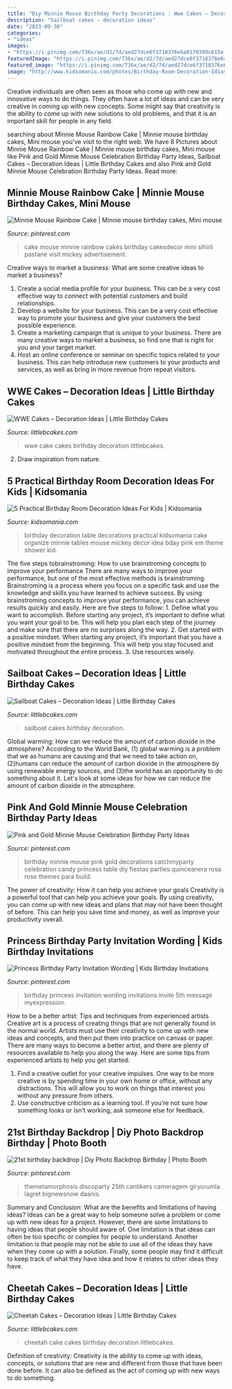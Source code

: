 ```yaml
---
title: "Diy Minnie Mouse Birthday Party Decorations : Wwe Cakes – Decoration Ideas"
description: "Sailboat cakes – decoration ideas"
date: "2023-09-30"
categories:
- "ideas"
images:
- "https://i.pinimg.com/736x/ae/d2/7d/aed27dce6f3718376e6a0170399c615e--birthday-party-ideas-princess-decorations.jpg?b=t"
featuredImage: "https://i.pinimg.com/736x/ae/d2/7d/aed27dce6f3718376e6a0170399c615e--birthday-party-ideas-princess-decorations.jpg?b=t"
featured_image: "https://i.pinimg.com/736x/ae/d2/7d/aed27dce6f3718376e6a0170399c615e--birthday-party-ideas-princess-decorations.jpg?b=t"
image: "http://www.kidsomania.com/photos/Birthday-Room-Decoration-Idias-For-Kids-4.jpg"
---
```



Creative individuals are often seen as those who come up with new and innovative ways to do things. They often have a lot of ideas and can be very creative in coming up with new concepts. Some might say that creativity is the ability to come up with new solutions to old problems, and that it is an important skill for people in any field.

	

		
searching about Minnie Mouse Rainbow Cake | Minnie mouse birthday cakes, Mini mouse you've visit to the right web. We have 8 Pictures about Minnie Mouse Rainbow Cake | Minnie mouse birthday cakes, Mini mouse like Pink and Gold Minnie Mouse Celebration Birthday Party Ideas, Sailboat Cakes – Decoration Ideas | Little Birthday Cakes and also Pink and Gold Minnie Mouse Celebration Birthday Party Ideas. Read more:
		
    
## Minnie Mouse Rainbow Cake | Minnie Mouse Birthday Cakes, Mini Mouse

<img loading=lazy src="https://i.pinimg.com/736x/bc/83/c8/bc83c8d4e4980d84e916ea48706c216e.jpg" onerror="this.onerror=null;this.src='https://tse2.mm.bing.net/th?id=OIP.esZU-C29_rmukJHKEZCvpQHaMF&amp;pid=15.1';" alt="Minnie Mouse Rainbow Cake | Minnie mouse birthday cakes, Mini mouse">

_Source: pinterest.com_

>cake mouse minnie rainbow cakes birthday cakesdecor mini sihirli pastane visit mickey advertisement. 

	

Creative ways to market a business: What are some creative ideas to market a business?
1. Create a social media profile for your business. This can be a very cost effective way to connect with potential customers and build relationships.
2. Develop a website for your business. This can be a very cost effective way to promote your business and give your customers the best possible experience.
3. Create a marketing campaign that is unique to your business. There are many creative ways to market a business, so find one that is right for you and your target market.
4. Host an online conference or seminar on specific topics related to your business. This can help introduce new customers to your products and services, as well as bring in more revenue from repeat visitors.

    
## WWE Cakes – Decoration Ideas | Little Birthday Cakes

<img loading=lazy src="http://www.littlebcakes.com/wp-content/uploads/2014/01/WWE-Cake-Ideas.jpg" onerror="this.onerror=null;this.src='https://tse4.mm.bing.net/th?id=OIP.mjOy8nIUbnfkxhos2Wzf4AHaFj&amp;pid=15.1';" alt="WWE Cakes – Decoration Ideas | Little Birthday Cakes">

_Source: littlebcakes.com_

>wwe cake cakes birthday decoration littlebcakes. 

	

2. Draw inspiration from nature.

    
## 5 Practical Birthday Room Decoration Ideas For Kids | Kidsomania

<img loading=lazy src="http://www.kidsomania.com/photos/Birthday-Room-Decoration-Idias-For-Kids-4.jpg" onerror="this.onerror=null;this.src='https://tse2.mm.bing.net/th?id=OIP.AM2XVTxvaD2qnMW32ax8owHaLG&amp;pid=15.1';" alt="5 Practical Birthday Room Decoration Ideas For Kids | Kidsomania">

_Source: kidsomania.com_

>birthday decoration table decorations practical kidsomania cake organize minnie tables mouse mickey decor idea bday pink em theme shower kid. 

	

The five steps tobrainstroming: How to use brainstroming concepts to improve your performance
There are many ways to improve your performance, but one of the most effective methods is brainstroming. Brainstroming is a process where you focus on a specific task and use the knowledge and skills you have learned to achieve success. By using brainstroming concepts to improve your performance, you can achieve results quickly and easily. Here are five steps to follow: 1. Define what you want to accomplish. Before starting any project, it’s important to define what you want your goal to be. This will help you plan each step of the journey and make sure that there are no surprises along the way. 2. Get started with a positive mindset. When starting any project, it’s important that you have a positive mindset from the beginning. This will help you stay focused and motivated throughout the entire process. 3. Use resources wisely.

    
## Sailboat Cakes – Decoration Ideas | Little Birthday Cakes

<img loading=lazy src="http://www.littlebcakes.com/wp-content/uploads/2014/01/Sailboat-Birthday-Cakes.jpg" onerror="this.onerror=null;this.src='https://tse2.mm.bing.net/th?id=OIP.N5UFLvkIVDUgh8TPsIvUSAHaJ4&amp;pid=15.1';" alt="Sailboat Cakes – Decoration Ideas | Little Birthday Cakes">

_Source: littlebcakes.com_

>sailboat cakes birthday decoration. 

	

Global warming: How can we reduce the amount of carbon dioxide in the atmosphere?
According to the World Bank, (1) global warming is a problem that we as humans are causing and that we need to take action on, (2)humans can reduce the amount of carbon dioxide in the atmosphere by using renewable energy sources, and (3)the world has an opportunity to do something about it. Let's look at some ideas for how we can reduce the amount of carbon dioxide in the atmosphere.

    
## Pink And Gold Minnie Mouse Celebration Birthday Party Ideas

<img loading=lazy src="https://i.pinimg.com/736x/ae/d2/7d/aed27dce6f3718376e6a0170399c615e--birthday-party-ideas-princess-decorations.jpg?b=t" onerror="this.onerror=null;this.src='https://tse4.mm.bing.net/th?id=OIP.Roby16mun7X8AskRigoSnAHaKE&amp;pid=15.1';" alt="Pink and Gold Minnie Mouse Celebration Birthday Party Ideas">

_Source: pinterest.com_

>birthday minnie mouse pink gold decorations catchmyparty celebration candy princess table diy fiestas parties quinceanera rosa rose themes para build. 

	

The power of creativity: How it can help you achieve your goals
Creativity is a powerful tool that can help you achieve your goals. By using creativity, you can come up with new ideas and plans that may not have been thought of before. This can help you save time and money, as well as improve your productivity overall.

    
## Princess Birthday Party Invitation Wording | Kids Birthday Invitations

<img loading=lazy src="https://i.pinimg.com/736x/fb/67/a0/fb67a07456434801a6f6f27543cfab4d--princess-birthday-parties-princess-party.jpg" onerror="this.onerror=null;this.src='https://tse3.mm.bing.net/th?id=OIP.zEENpdah9SmQxpjwGhAiPQAAAA&amp;pid=15.1';" alt="Princess Birthday Party Invitation Wording | Kids Birthday Invitations">

_Source: pinterest.com_

>birthday princess invitation wording invitations invite 5th message myexpression. 

	

How to be a better artist: Tips and techniques from experienced artists
Creative art is a process of creating things that are not generally found in the normal world. Artists must use their creativity to come up with new ideas and concepts, and then put them into practice on canvas or paper. There are many ways to become a better artist, and there are plenty of resources available to help you along the way. Here are some tips from experienced artists to help you get started: 
1. Find a creative outlet for your creative impulses. One way to be more creative is by spending time in your own home or office, without any distractions. This will allow you to work on things that interest you without any pressure from others. 
2. Use constructive criticism as a learning tool. If you’re not sure how something looks or isn’t working, ask someone else for feedback.

    
## 21st Birthday Backdrop | Diy Photo Backdrop Birthday | Photo Booth

<img loading=lazy src="https://i.pinimg.com/736x/ef/20/c8/ef20c8eed88873af34be90cdd728e4d0.jpg" onerror="this.onerror=null;this.src='https://tse1.mm.bing.net/th?id=OIP.rfxKisQdJimPhidFEV_dvAHaJ3&amp;pid=15.1';" alt="21st birthday backdrop | Diy Photo Backdrop Birthday | Photo Booth">

_Source: pinterest.com_

>themetamorphosis discoparty 25th cantikers cameragem giryorumla lagret bignewsnow daanis. 

	

Summary and Conclusion: What are the benefits and limitations of having ideas?
Ideas can be a great way to help someone solve a problem or come up with new ideas for a project. However, there are some limitations to having ideas that people should aware of. One limitation is that ideas can often be too specific or complex for people to understand. Another limitation is that people may not be able to use all of the ideas they have when they come up with a solution. Finally, some people may find it difficult to keep track of what they have idea and how it relates to other ideas they have.

    
## Cheetah Cakes – Decoration Ideas | Little Birthday Cakes

<img loading=lazy src="http://www.littlebcakes.com/wp-content/uploads/2014/02/Cheetah-Cake.jpg" onerror="this.onerror=null;this.src='https://tse4.mm.bing.net/th?id=OIP.5DkrL3y17bu9aMrsV_bzEwHaKS&amp;pid=15.1';" alt="Cheetah Cakes – Decoration Ideas | Little Birthday Cakes">

_Source: littlebcakes.com_

>cheetah cake cakes birthday decoration littlebcakes. 

	

Definition of creativity:
Creativity is the ability to come up with ideas, concepts, or solutions that are new and different from those that have been done before. It can also be defined as the act of coming up with new ways to do something.

